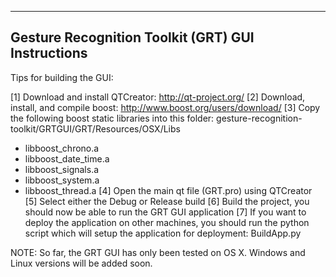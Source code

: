 ----------------------------------------------------
 Gesture Recognition Toolkit (GRT) GUI Instructions
----------------------------------------------------

Tips for building the GUI:

[1] Download and install QTCreator: http://qt-project.org/
[2] Download, install, and compile boost: http://www.boost.org/users/download/
[3] Copy the following boost static libraries into this folder: gesture-recognition-toolkit/GRTGUI/GRT/Resources/OSX/Libs
- libboost_chrono.a
- libboost_date_time.a
- libboost_signals.a
- libboost_system.a
- libboost_thread.a
[4] Open the main qt file (GRT.pro) using QTCreator
[5] Select either the Debug or Release build
[6] Build the project, you should now be able to run the GRT GUI application
[7] If you want to deploy the application on other machines, you should run the python script which will setup the application for deployment: BuildApp.py

NOTE: So far, the GRT GUI has only been tested on OS X. Windows and Linux versions will be added soon.